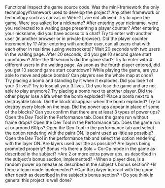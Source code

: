 Functional
Inspect the game source code.
Was the mini-framework the only technology/framework used to develop the project? Any other framework or technology such as canvas or Web-GL are not allowed.
Try to open the game.
Were you asked for a nickname?
After entering your nickname, were you redirected to a waiting page presenting a player counter?
After entering your nickname, did you have access to a chat?
Try to enter with another user (in another browser or in private browser).
Did the player counter increment by 1?
After entering with another user, can all users chat with each other in real time (using websockets)?
Wait 20 seconds with two users in the waiting page.
After 20 seconds, did you get 10 second game start countdown?
After the 10 seconds did the game start?
Try to enter with 4 different users in the waiting page.
As soon as the fourth player entered, did you get 10 second game start countdown?
While playing the game, are you able to move and place bombs?
Can players see the whole map at once?
Try placing a bomb and standing by it when it explodes.
Did you lose 1 of your 3 lives?
Try to lose all your 3 lives.
Did you lose the game and are not able to play anymore?
Try placing a bomb next to another player.
Did the other player lose a life when the bomb exploded?
Place a bomb next to a destroyable block.
Did the block disappear when the bomb exploded?
Try to destroy every block on the map.
Did the power ups appear in place of some of the blocks?
Can you confirm that there are at least 3 types of power ups?
Open the Dev Tool in the Performance tab.
Does the game run without frame drops?
Open the Dev Tool in the Performance tab.
Does the game run at or around 60fps?
Open the Dev Tool in the performance tab and select the option rendering with the paint ON.
Is paint used as little as possible?
Open the Dev Tool in the performance tab and select the option rendering with the layer ON.
Are layers used as little as possible?
Are layers being promoted properly?
Bonus
+Is there a Solo + Co-Op mode in the game as described in the subject?
+Are 2 or more extra power ups, as described in the subject's bonus section, implemented?
+When a player dies, is a random power up release as described in the subject's bonus section?
+Is there a team mode implemented?
+Can the player interact with the game after death as described in the subject's bonus section?
+Do you think in general this project is well done?